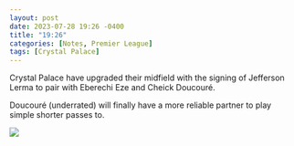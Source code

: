 ```yaml
---
layout: post
date: 2023-07-28 19:26 -0400
title: "19:26"
categories: [Notes, Premier League]
tags: [Crystal Palace]
---
```


Crystal Palace have upgraded their midfield with the signing of Jefferson Lerma to pair with Eberechi Eze and Cheick Doucouré. 

Doucouré (underrated) will finally have a more reliable partner to play simple shorter passes to.

![](https://i.imgur.com/JojNtGu.png)